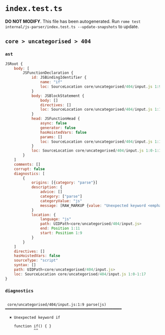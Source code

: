# `index.test.ts`

**DO NOT MODIFY**. This file has been autogenerated. Run `rome test internal/js-parser/index.test.ts --update-snapshots` to update.

## `core > uncategorised > 404`

### `ast`

```javascript
JSRoot {
	body: [
		JSFunctionDeclaration {
			id: JSBindingIdentifier {
				name: "if"
				loc: SourceLocation core/uncategorised/404/input.js 1:9-1:11 (if)
			}
			body: JSBlockStatement {
				body: []
				directives: []
				loc: SourceLocation core/uncategorised/404/input.js 1:14-1:17
			}
			head: JSFunctionHead {
				async: false
				generator: false
				hasHoistedVars: false
				params: []
				loc: SourceLocation core/uncategorised/404/input.js 1:11-1:13
			}
			loc: SourceLocation core/uncategorised/404/input.js 1:0-1:17
		}
	]
	comments: []
	corrupt: false
	diagnostics: [
		{
			origins: [{category: "parse"}]
			description: {
				advice: []
				category: ["parse"]
				categoryValue: "js"
				message: [RAW_MARKUP {value: "Unexpected keyword <emphasis>"}, "if", RAW_MARKUP {value: "</emphasis>"}]
			}
			location: {
				language: "js"
				path: UIDPath<core/uncategorised/404/input.js>
				end: Position 1:11
				start: Position 1:9
			}
		}
	]
	directives: []
	hasHoistedVars: false
	sourceType: "script"
	syntax: []
	path: UIDPath<core/uncategorised/404/input.js>
	loc: SourceLocation core/uncategorised/404/input.js 1:0-1:17
}
```

### `diagnostics`

```

 core/uncategorised/404/input.js:1:9 parse(js) ━━━━━━━━━━━━━━━━━━━━━━━━━━━━━━━━━━━━━━━━━━━━━━━━━━━━━

  ✖ Unexpected keyword if

    function if() { }
             ^^


```
